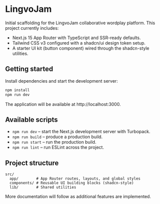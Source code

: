 # LingvoJam

Initial scaffolding for the LingvoJam collaborative wordplay platform. This project currently includes:

- Next.js 15 App Router with TypeScript and SSR-ready defaults.
- Tailwind CSS v3 configured with a shadcn/ui design token setup.
- A starter UI kit (button component) wired through the shadcn-style utilities.

## Getting started

Install dependencies and start the development server:

```bash
npm install
npm run dev
```

The application will be available at http://localhost:3000.

## Available scripts

- `npm run dev` – start the Next.js development server with Turbopack.
- `npm run build` – produce a production build.
- `npm run start` – run the production build.
- `npm run lint` – run ESLint across the project.

## Project structure

```
src/
  app/        # App Router routes, layouts, and global styles
  components/ # Reusable UI building blocks (shadcn-style)
  lib/        # Shared utilities
```

More documentation will follow as additional features are implemented.
